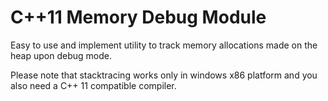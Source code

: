 C++11 Memory Debug Module
============

Easy to use and implement utility to track memory allocations made on the heap upon debug mode.

Please note that stacktracing works only in windows x86 platform and you also need a C++ 11 compatible compiler.